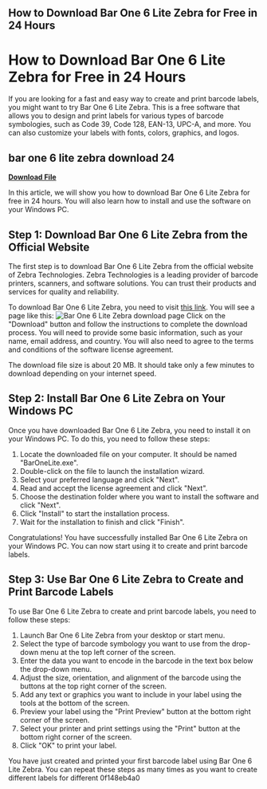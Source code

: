 ## How to Download Bar One 6 Lite Zebra for Free in 24 Hours

  
# How to Download Bar One 6 Lite Zebra for Free in 24 Hours
 
If you are looking for a fast and easy way to create and print barcode labels, you might want to try Bar One 6 Lite Zebra. This is a free software that allows you to design and print labels for various types of barcode symbologies, such as Code 39, Code 128, EAN-13, UPC-A, and more. You can also customize your labels with fonts, colors, graphics, and logos.
 
## bar one 6 lite zebra download 24


[**Download File**](https://www.google.com/url?q=https%3A%2F%2Furlgoal.com%2F2tKBZu&sa=D&sntz=1&usg=AOvVaw2BcsnmVnjzoqbv3e2k8aRF)

 
In this article, we will show you how to download Bar One 6 Lite Zebra for free in 24 hours. You will also learn how to install and use the software on your Windows PC.
 
## Step 1: Download Bar One 6 Lite Zebra from the Official Website
 
The first step is to download Bar One 6 Lite Zebra from the official website of Zebra Technologies. Zebra Technologies is a leading provider of barcode printers, scanners, and software solutions. You can trust their products and services for quality and reliability.
 
To download Bar One 6 Lite Zebra, you need to visit [this link](https://www.zebra.com/us/en/support-downloads/software/barcode-labeling/bar-one-lite.html). You will see a page like this:
 ![Bar One 6 Lite Zebra download page](https://i.imgur.com/9XmZc0f.png) 
Click on the "Download" button and follow the instructions to complete the download process. You will need to provide some basic information, such as your name, email address, and country. You will also need to agree to the terms and conditions of the software license agreement.
 
The download file size is about 20 MB. It should take only a few minutes to download depending on your internet speed.
 
## Step 2: Install Bar One 6 Lite Zebra on Your Windows PC
 
Once you have downloaded Bar One 6 Lite Zebra, you need to install it on your Windows PC. To do this, you need to follow these steps:
 
1. Locate the downloaded file on your computer. It should be named "BarOneLite.exe".
2. Double-click on the file to launch the installation wizard.
3. Select your preferred language and click "Next".
4. Read and accept the license agreement and click "Next".
5. Choose the destination folder where you want to install the software and click "Next".
6. Click "Install" to start the installation process.
7. Wait for the installation to finish and click "Finish".

Congratulations! You have successfully installed Bar One 6 Lite Zebra on your Windows PC. You can now start using it to create and print barcode labels.
 
## Step 3: Use Bar One 6 Lite Zebra to Create and Print Barcode Labels
 
To use Bar One 6 Lite Zebra to create and print barcode labels, you need to follow these steps:

1. Launch Bar One 6 Lite Zebra from your desktop or start menu.
2. Select the type of barcode symbology you want to use from the drop-down menu at the top left corner of the screen.
3. Enter the data you want to encode in the barcode in the text box below the drop-down menu.
4. Adjust the size, orientation, and alignment of the barcode using the buttons at the top right corner of the screen.
5. Add any text or graphics you want to include in your label using the tools at the bottom of the screen.
6. Preview your label using the "Print Preview" button at the bottom right corner of the screen.
7. Select your printer and print settings using the "Print" button at the bottom right corner of the screen.
8. Click "OK" to print your label.

You have just created and printed your first barcode label using Bar One 6 Lite Zebra. You can repeat these steps as many times as you want to create different labels for different
 0f148eb4a0
